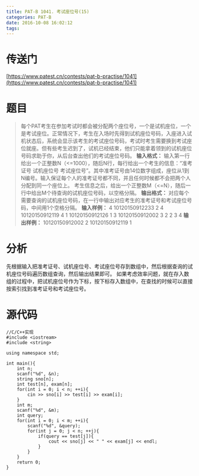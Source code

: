 ```yaml
---
title: PAT-B 1041. 考试座位号(15)
categories: PAT-B
date: 2016-10-08 16:02:12
tags:
---
```

# 传送门
[https://www.patest.cn/contests/pat-b-practise/1041](https://www.patest.cn/contests/pat-b-practise/1041)
<!--more-->
# 题目
> 每个PAT考生在参加考试时都会被分配两个座位号，一个是试机座位，一个是考试座位。正常情况下，考生在入场时先得到试机座位号码，入座进入试机状态后，系统会显示该考生的考试座位号码，考试时考生需要换到考试座位就座。但有些考生迟到了，试机已经结束，他们只能拿着领到的试机座位号码求助于你，从后台查出他们的考试座位号码。
**输入格式：**
输入第一行给出一个正整数N（<=1000），随后N行，每行给出一个考生的信息：“准考证号 试机座位号 考试座位号”。其中准考证号由14位数字组成，座位从1到N编号。输入保证每个人的准考证号都不同，并且任何时候都不会把两个人分配到同一个座位上。
考生信息之后，给出一个正整数M（<=N），随后一行中给出M个待查询的试机座位号码，以空格分隔。
**输出格式：**
对应每个需要查询的试机座位号码，在一行中输出对应考生的准考证号和考试座位号码，中间用1个空格分隔。
**输入样例：**
4
10120150912233 2 4
10120150912119 4 1
10120150912126 1 3
10120150912002 3 2
2
3 4
**输出样例：**
10120150912002 2
10120150912119 1

# 分析
先根据输入把准考证号、试机座位号、考试座位号存到数组中，然后根据查询的试机座位号码遍历数组查询，然后输出结果即可。
如果考虑效率问题，就在存入数组的过程中，把试机座位号作为下标，按下标存入数组中，在查找的时候可以直接按索引找到准考证号和考试座位号。

# 源代码

	//C/C++实现
	#include <iostream>
	#include <string>

	using namespace std;

	int main(){
		int n;
		scanf("%d", &n);
		string sno[n];
		int test[n], exam[n];
		for(int i = 0; i < n; ++i){
			cin >> sno[i] >> test[i] >> exam[i];
		}
		int m;
		scanf("%d", &m);
		int query;
		for(int i = 0; i < m; ++i){
			scanf("%d", &query);
			for(int j = 0; j < n; ++j){
				if(query == test[j]){
					cout << sno[j] << " " << exam[j] << endl;
				}
			}
		}
		return 0;
	}
